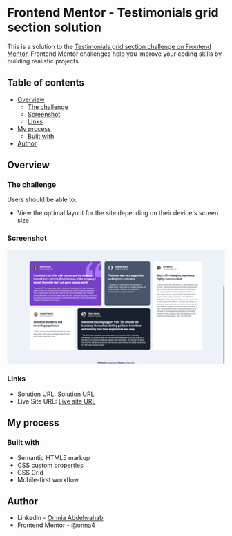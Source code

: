 # Frontend Mentor - Testimonials grid section solution

This is a solution to the [Testimonials grid section challenge on Frontend Mentor](https://www.frontendmentor.io/challenges/testimonials-grid-section-Nnw6J7Un7). Frontend Mentor challenges help you improve your coding skills by building realistic projects. 

## Table of contents

- [Overview](#overview)
  - [The challenge](#the-challenge)
  - [Screenshot](#screenshot)
  - [Links](#links)
- [My process](#my-process)
  - [Built with](#built-with)
- [Author](#author)


## Overview

### The challenge

Users should be able to:

- View the optimal layout for the site depending on their device's screen size

### Screenshot

![project screenshot](./design/mydesktop-view.png)


### Links

- Solution URL: [Solution URL](https://www.frontendmentor.io/solutions/testimonials-grid-section-VHvv0XzZDG)
- Live Site URL: [Live site URL](https://onna4.github.io/testimonials-grid-section)

## My process

### Built with

- Semantic HTML5 markup
- CSS custom properties
- CSS Grid
- Mobile-first workflow


## Author

- Linkedin - [Omnia Abdelwahab](https://www.linkedin.com/in/omnia-abdelwahab-170306249)
- Frontend Mentor - [@onna4](https://www.frontendmentor.io/profile/onna4)
